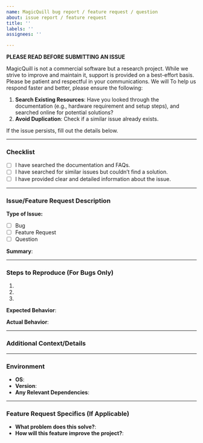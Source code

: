 ```yaml
---
name: MagicQuill bug report / feature request / question
about: issue report / feature request
title: ''
labels: ''
assignees: ''

---
```


**PLEASE READ BEFORE SUBMITTING AN ISSUE**  

MagicQuill is not a commercial software but a research project. While we strive to improve and maintain it, support is provided on a best-effort basis. Please be patient and respectful in your communications.
We will To help us respond faster and better, please ensure the following:  

1. **Search Existing Resources**: Have you looked through the documentation (e.g., hardware requirement and setup steps), and searched online for potential solutions?  
2. **Avoid Duplication**: Check if a similar issue already exists.  

If the issue persists, fill out the details below.

---

### **Checklist**

- [ ] I have searched the documentation and FAQs.  
- [ ] I have searched for similar issues but couldn’t find a solution.  
- [ ] I have provided clear and detailed information about the issue.  

---

### **Issue/Feature Request Description**

**Type of Issue:**  
- [ ] Bug  
- [ ] Feature Request  
- [ ] Question  

**Summary**:  
<!-- A brief description of the issue or feature request. -->  

---

### **Steps to Reproduce (For Bugs Only)**  
1.  
2.  
3.  

**Expected Behavior**:  
<!-- Describe what you expected to happen. -->

**Actual Behavior**:  
<!-- Describe what actually happened. -->  

---

### **Additional Context/Details**  
<!-- Add any other details or screenshots that may help explain your issue. Add a screenshot if you have -->

---

### **Environment**  
- **OS**:  
- **Version**:  
- **Any Relevant Dependencies**:  

---

### **Feature Request Specifics (If Applicable)**  
- **What problem does this solve?**:  
- **How will this feature improve the project?**:
